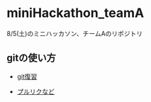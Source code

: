 # miniHackathon_teamA
8/5(土)のミニハッカソン、チームAのリポジトリ

## gitの使い方
- [git復習](https://zany-theory-1d4.notion.site/git-Github-c1148b5f2a0643c487fc17a4a4f12236?pvs=4)

- [プルリクなど](https://zany-theory-1d4.notion.site/git-Github-a5ceb92dcb314044b0019ab06d4e7921?pvs=4)
